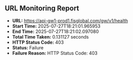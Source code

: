 ## URL Monitoring Report

- **URL:** https://api-gw1-prod1.fisglobal.com/gw/v1/health
- **Start Time:** 2025-07-27T18:21:01.965953
- **End Time:** 2025-07-27T18:21:02.097080
- **Total Time Taken:** 0.131127 seconds
- **HTTP Status Code:** 403
- **Status:** Failure
- **Failure Reason:** HTTP Status Code: 403
